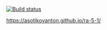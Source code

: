 [![Build status](https://ci.appveyor.com/api/projects/status/n15kdxasxbf8o96q?svg=true)](https://ci.appveyor.com/project/AsotikovAnton/ra-5-1)

https://asotikovanton.github.io/ra-5-1/
